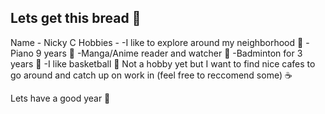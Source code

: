 ## Lets get this bread 🍞 

Name - Nicky C
Hobbies - 
-I like to explore around my neighborhood 🚶
-Piano 9 years 🎹
-Manga/Anime reader and watcher 👀
-Badminton for 3 years 🏸
-I like basketball 🏀
Not a hobby yet but I want to find nice cafes to go around and catch up on work in (feel free to reccomend some) ☕

Lets have a good year 📢
